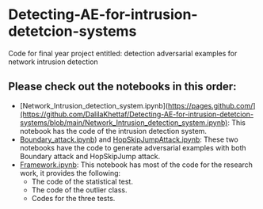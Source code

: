 # Detecting-AE-for-intrusion-detetcion-systems
Code for final year project entitled: detection adversarial examples for network intrusion detection
## Please check out the notebooks in this order:
- [Network_Intrusion_detection_system.ipynb](https://pages.github.com/](https://github.com/DalilaKhettaf/Detecting-AE-for-intrusion-detetcion-systems/blob/main/Network_Intrusion_detection_system.ipynb): This notebook has the code of the intrusion detection system.
- [Boundary_attack.ipynb](https://github.com/DalilaKhettaf/Detecting-AE-for-intrusion-detetcion-systems/blob/main/Boundary_attack.ipynb)) and [HopSkipJumpAttack.ipynb](https://github.com/DalilaKhettaf/Detecting-AE-for-intrusion-detetcion-systems/blob/main/HopSkipJumpAttack.ipynb): These two notebooks have the code to generate adversarial examples with both Boundary attack and HopSkipJump attack.
- [Framework.ipynb](https://github.com/DalilaKhettaf/Detecting-AE-for-intrusion-detetcion-systems/blob/main/Framework.ipynb): This notebook has most of the code for the research work, it provides the following:
   - The code of the statistical test.
   - The code of the outlier class.
   - Codes for the three tests.


